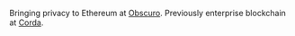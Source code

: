Bringing privacy to Ethereum at [Obscuro](https://obscu.ro/). Previously enterprise blockchain at [Corda](https://www.corda.net/).
